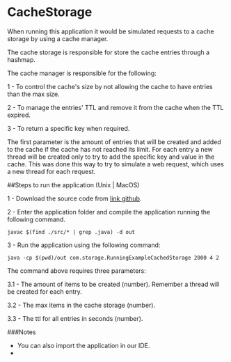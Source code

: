 # CacheStorage
When running this application it would be simulated requests to a cache storage by using a cache manager.

The cache storage is responsible for store the cache entries through a hashmap. 

The cache manager is responsible for the following:

1 - To control the cache's size by not allowing the cache to have entries than the max size.

2 - To manage the entries' TTL and remove it from the cache when the TTL expired.

3 - To return a specific key when required.

The first parameter is the amount of entries that will be created and added to the cache if the cache has not reached its limit.
For each entry a new thread will be created only to try to add the specific key and value in the cache. 
This was done this way to try to simulate a web request, which uses a new thread for each request. 

##Steps to run the application (Unix | MacOS)

1 - Download the source code from [link github](https://github.com/tomasmaiorino/cacheStorage).

2 - Enter the application folder and compile the application running the following command.

```$
javac $(find ./src/* | grep .java) -d out
```

3 - Run the application using the following command:

```$
java -cp $(pwd)/out com.storage.RunningExampleCachedStorage 2000 4 2
```
The command above requires three parameters:

3.1 - The amount of items to be created (number). Remember a thread will be created for each entry.

3.2 - The max items in the cache storage (number). 

3.3 - The ttl for all entries in seconds (number).

###Notes
* You can also import the application in our IDE.
* 